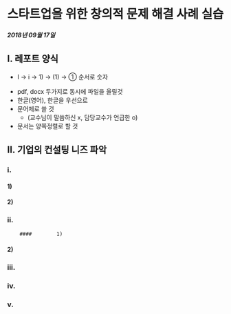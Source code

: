 # 스타트업을 위한 창의적 문제 해결 사례 실습

##### 2018년 09월 17일

## I. 레포트 양식

- I -> i -> 1) -> (1) -> ① 순서로 숫자

* pdf, docx 두가지로 동시에 파일을 올릴것
* 한글(영어), 한글을 우선으로
* 문어체로 쓸 것
  - (교수님이 말씀하신 x,  담당교수가 언급한 o)
* 문서는 양쪽정렬로 할 것



## II.  기업의 컨설팅 니즈 파악

### 	i. 

#### 		1)

#### 		2)

### 	ii.

		#### 		1)	

#### 		2)

### 	iii.

### 	iv.

### 	v.



